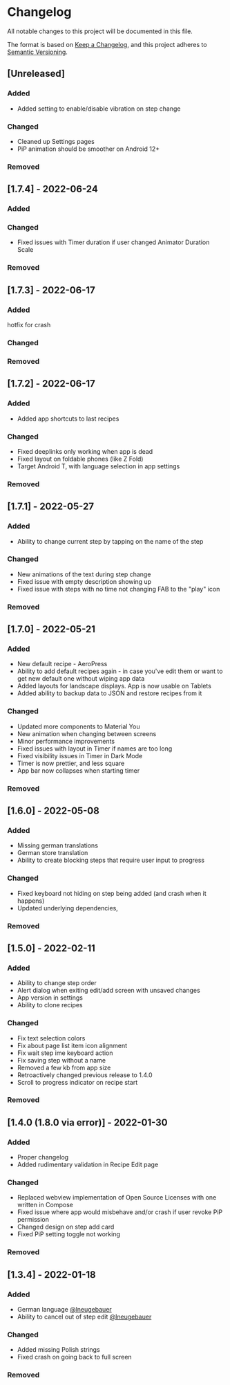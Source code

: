# Changelog
All notable changes to this project will be documented in this file.

The format is based on [Keep a Changelog](https://keepachangelog.com/en/1.0.0/),
and this project adheres to [Semantic Versioning](https://semver.org/spec/v2.0.0.html).

## [Unreleased]

### Added
- Added setting to enable/disable vibration on step change

### Changed
- Cleaned up Settings pages
- PiP animation should be smoother on Android 12+

### Removed


## [1.7.4] - 2022-06-24

### Added

### Changed
- Fixed issues with Timer duration if user changed Animator Duration Scale

### Removed


## [1.7.3] - 2022-06-17

### Added
hotfix for crash

### Changed

### Removed


## [1.7.2] - 2022-06-17

### Added
- Added app shortcuts to last recipes

### Changed
- Fixed deeplinks only working when app is dead
- Fixed layout on foldable phones (like Z Fold)
- Target Android T, with language selection in app settings

### Removed


## [1.7.1] - 2022-05-27

### Added
- Ability to change current step by tapping on the name of the step

### Changed
- New animations of the text during step change
- Fixed issue with empty description showing up
- Fixed issue with steps with no time not changing FAB to the "play" icon

### Removed


## [1.7.0] - 2022-05-21

### Added
- New default recipe - AeroPress
- Ability to add default recipes again - in case you've edit them or want to get new default one without wiping app data
- Added layouts for landscape displays. App is now usable on Tablets
- Added ability to backup data to JSON and restore recipes from it

### Changed
- Updated more components to Material You
- New animation when changing between screens
- Minor performance improvements
- Fixed issues with layout in Timer if names are too long
- Fixed visibility issues in Timer in Dark Mode
- Timer is now prettier, and less square
- App bar now collapses when starting timer

### Removed


## [1.6.0] - 2022-05-08

### Added
- Missing german translations
- German store translation
- Ability to create blocking steps that require user input to progress

### Changed
- Fixed keyboard not hiding on step being added (and crash when it happens)
- Updated underlying dependencies,

### Removed


## [1.5.0] - 2022-02-11

### Added
- Ability to change step order
- Alert dialog when exiting edit/add screen with unsaved changes
- App version in settings
- Ability to clone recipes

### Changed
- Fix text selection colors
- Fix about page list item icon alignment
- Fix wait step ime keyboard action
- Fix saving step without a name
- Removed a few kb from app size
- Retroactively changed previous release to 1.4.0
- Scroll to progress indicator on recipe start

### Removed


## [1.4.0 (1.8.0 via error)] - 2022-01-30

### Added
- Proper changelog
- Added rudimentary validation in Recipe Edit page

### Changed
- Replaced webview implementation of Open Source Licenses with one written in Compose
- Fixed issue where app would misbehave and/or crash if user revoke PiP permission
- Changed design on step add card
- Fixed PiP setting toggle not working

### Removed

## [1.3.4] - 2022-01-18

### Added
- German language [@lneugebauer](https://github.com/lneugebauer)
- Ability to cancel out of step edit [@lneugebauer](https://github.com/lneugebauer)

### Changed
- Added missing Polish strings
- Fixed crash on going back to full screen

### Removed
